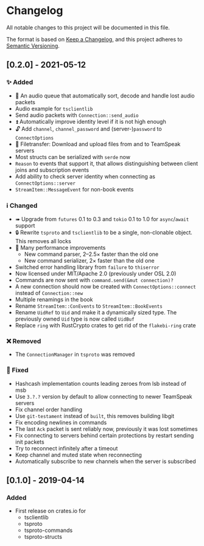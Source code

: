# Changelog
All notable changes to this project will be documented in this file.

The format is based on [Keep a Changelog](https://keepachangelog.com/en/1.0.0/),
and this project adheres to [Semantic Versioning](https://semver.org/spec/v2.0.0.html).

## [0.2.0] - 2021-05-12
### ✨ Added
- 🎵 An audio queue that automatically sort, decode and handle lost audio packets
- Audio example for `tsclientlib`
- Send audio packets with `Connection::send_audio`
- ⏫ Automatically improve identity level if it is not high enough
- 🔓 Add `channel`, `channel_password` and (server-)`password` to `ConnectOptions`
- 📂 Filetransfer: Download and upload files from and to TeamSpeak servers
- Most structs can be serialized with `serde` now
- `Reason` to events that support it, that allows distinguishing between client joins and subscription events
- Add ability to check server identity when connecting as `ConnectOptions::server`
- `StreamItem::MessageEvent` for non-book events

### ℹ Changed
- ➠ Upgrade from `futures` 0.1 to 0.3 and `tokio` 0.1 to 1.0 for `async`/`await` support
- 🔒 Rewrite `tsproto` and `tsclientlib` to be a single, non-clonable object. This removes all locks
- 🚀 Many performance improvements
	- New command parser, 2–2.5× faster than the old one
	- New command serializer, 2× faster than the old one
- Switched error handling library from `failure` to `thiserror`
- Now licensed under MIT/Apache 2.0 (previously under OSL 2.0)
- Commands are now sent with `command.send(&mut connection)?`
- A new connection should now be created with `ConnectOptions::connect` instead of `Connection::new`
- Multiple renamings in the book
- Rename `StreamItem::ConEvents` to `StreamItem::BookEvents`
- Rename `UidRef` to `Uid` and make it a dynamically sized type. The previously owned `Uid` type is now called `UidBuf`
- Replace `ring` with RustCrypto crates to get rid of the `flakebi-ring` crate

### ❌ Removed
- The `ConnectionManager` in `tsproto` was removed

### 🐛 Fixed
- Hashcash implementation counts leading zeroes from lsb instead of msb
- Use `3.?.?` version by default to allow connecting to newer TeamSpeak servers
- Fix channel order handling
- Use `git-testament` instead of `built`, this removes building libgit
- Fix encoding newlines in commands
- The last `Ack` packet is sent reliably now, previously it was lost sometimes
- Fix connecting to servers behind certain protections by restart sending init packets
- Try to reconnect infinitely after a timeout
- Keep channel and muted state when reconnecting
- Automatically subscribe to new channels when the server is subscribed

## [0.1.0] - 2019-04-14
### Added
- First release on crates.io for
	- tsclientlib
	- tsproto
	- tsproto-commands
	- tsproto-structs
